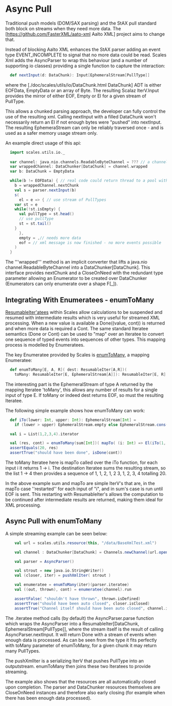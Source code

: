 # Async Pull

Traditional push models (DOM/SAX parsing) and the StAX pull standard both block on streams when they need more data.  The [https://github.com/FasterXML/aato-xml Aalto XML] project aims to change that.

Instead of blocking Aalto XML enhances the StAX parser adding an event type EVENT_INCOMPLETE to signal that no more data could be read.  Scales Xml adds the AsyncParser to wrap this behaviour (and a number of supporting io classes) providing a single function to capture the interaction:

```scala
  def nextInput(d: DataChunk): Input[EphemeralStream[PullType]]
```

where the [./doc/scales/utils/io/DataChunk.html DataChunk] ADT is either EOFData, EmptyData or an array of Byte.  The resulting Scalaz IterV.Input provides the mirror of either EOF, Empty or El for a given stream of PullType.

This allows a chunked parsing approach, the developer can fully control the use of the resulting xml.  Calling nextInput with a filled DataChunk won't necessarily return an El if not enough bytes were "pushed" into nextInput.  The resulting EphemeraStream can only be reliably traversed once - and is used as a safer memory usage stream only.

An example direct usage of this api:

```scala
  import scales.utils.io._
  
  var channel: java.nio.channels.ReadableByteChannel = ??? // a channel 
  var wrappedChannel: DataChunker[DataChunk] = channel.wrapped
  var b: DataChunk = EmptyData

  while(b != EOFData) { // real code could return thread to a pool with another thread selecting on multiple channels
    b = wrappedChannel.nextChunk
    val s = parser.nextInput(b)
    s(
      el = e => { // use stream of PullTypes
	var st = e
	while(!st.isEmpty) {
	  val pullType = st.head()
	  // use pullType
	  st = st.tail()
	}
      },
      empty = ,// needs more data
      eof = // xml message is now finished - no more events possible
    )
  }

```

The '''wrapped''' method is an implicit converter that lifts a java.nio channel.ReadableByteChannel into a <nowiki>DataChunker[DataChunk]</nowiki>.  This interface provides nextChunk and a CloseOnNeed with the redundant type parameter allowing an Enumerator to be created over DataChunker (Enumerators can only enumerate over a shape <nowiki>F[_]</nowiki>).

## Integrating With Enumeratees - enumToMany

[ResumableIter'atees](RepeatedSections.md#pull-parsing-resumableiteratees) within Scales allow calculations to be suspended and resumed with intermediate results which is very useful for streamed XML processing.  When a new value is available a Done((value, cont)) is returned and when more data is required a Cont.  The same standard Iteratee semantics (Done or Cont) can be used to "map" over an Iteratee to convert one sequence of typed events into sequences of other types.  This mapping process is modelled by Enumeratees.

The key Enumeratee provided by Scales is [enumToMany](../../scales-xml-{{site_scala_compat()}}/site/scaladocs/index.html#scales.utils.package@enumToMany%5bE,A,R%5d(ResumableIter%5bA,R%5d)(ResumableIter%5bE,EphemeralStream%5bA%5d%5d):ResumableIter%5bE,R%5d), a mapping Enumeratee:

```scala
  def enumToMany[E, A, R]( dest: ResumableIter[A,R])( 
    toMany: ResumableIter[E, EphemeralStream[A]]): ResumableIter[E, R]
```

The interesting part is the EphemeralStream of type A returned by the mapping Iteratee 'toMany', this allows any number of results for a single input of type E.  If toMany or indeed dest returns EOF, so must the resulting Iteratee.

The following simple example shows how enumToMany can work:

```scala
  def iTo(lower: Int, upper: Int): EphemeralStream[Int] =
    if (lower > upper) EphemeralStream.empty else EphemeralStream.cons(lower, iTo(lower + 1, upper))

  val i = List(1,2,3,4).iterator

  val (res, cont) = enumToMany(sum[Int])( mapTo( (i: Int) => El(iTo(1, i)) ) )(i).run
  assertEquals(20, res)
  assertTrue("should have been done", isDone(cont))
```

The toMany Iteratee here is mapTo called over the iTo function, for each input i it returns 1 -> i.  The destination Iteratee sums the resulting stream, so the list 1 -> 4 then provides a sequence of 1, 1, 2, 1, 2 3, 1, 2, 3, 4 totalling 20.

In the above example sum and mapTo are simple IterV's that are, in the mapTo case ''restarted'' for each input of "i", and in sum's case is run until EOF is sent.  This restarting with ResumableIter's allows the computation to be continued after intermediate results are returned, making them ideal for XML processing.

## Async Pull with enumToMany

A simple streaming example can be seen below:

```scala
    val url = scales.utils.resource(this, "/data/BaseXmlTest.xml")

    val channel : DataChunker[DataChunk] = Channels.newChannel(url.openStream()).wrapped

    val parser = AsyncParser()

    val strout = new java.io.StringWriter()
    val (closer, iter) = pushXmlIter( strout )

    val enumeratee = enumToMany(iter)(parser.iteratee)
    val ((out, thrown), cont) = enumeratee(channel).run

    assertFalse( "shouldn't have thrown", thrown.isDefined)
    assertTrue("should have been auto closed", closer.isClosed)
    assertTrue("Channel itself should have been auto closed", channel.isClosed)
```

The .iteratee method calls (by default) the AsyncParser.parse function which wraps the AsyncParser into a <nowiki>ResumableIter[DataChunk, EphemeralStream[PullType]]</nowiki>, where the stream itself is the result of calling AsyncParser.nextInput.  It will return Done with a stream of events when enough data is processed.  As can be seen from the type it fits perfectly with toMany parameter of enumToMany, for a given chunk it may return many PullTypes.

The pushXmlIter is a serializing IterV that pushes PullType into an outputstream.  enumToMany then joins these two Iteratees to provide streaming.

The example also shows that the resources are all automatically closed upon completion.  The parser and DataChunker resources themselves are CloseOnNeed instances and therefore also early closing (for example when there has been enough data processed).